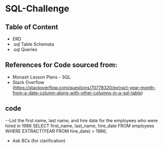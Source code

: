 # SQL-Challenge

## Table of Content
- ERD
- .sql Table Schemata
- .sql Queries

## References for Code sourced from:
- Monash Lesson Plans - SQL
- Stack Overflow (https://stackoverflow.com/questions/70778320/extract-year-month-from-a-date-column-along-with-other-columns-in-a-sql-table)
## code

--List the first name, last name, and hire date for the employees who were hired in 1986
SELECT first_name, last_name, hire_date
FROM employees
WHERE EXTRACT(YEAR FROM hire_date) = 1986;

- Ask BCs (for clarification)
